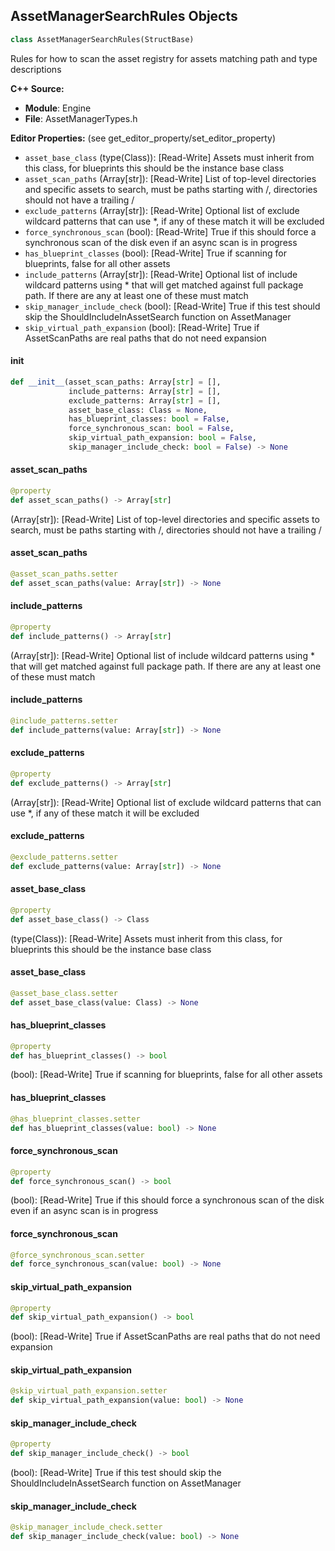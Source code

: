 ## AssetManagerSearchRules Objects

```python
class AssetManagerSearchRules(StructBase)
```

Rules for how to scan the asset registry for assets matching path and type descriptions

**C++ Source:**

- **Module**: Engine
- **File**: AssetManagerTypes.h

**Editor Properties:** (see get_editor_property/set_editor_property)

- ``asset_base_class`` (type(Class)):  [Read-Write] Assets must inherit from this class, for blueprints this should be the instance base class
- ``asset_scan_paths`` (Array[str]):  [Read-Write] List of top-level directories and specific assets to search, must be paths starting with /, directories should not have a trailing /
- ``exclude_patterns`` (Array[str]):  [Read-Write] Optional list of exclude wildcard patterns that can use *, if any of these match it will be excluded
- ``force_synchronous_scan`` (bool):  [Read-Write] True if this should force a synchronous scan of the disk even if an async scan is in progress
- ``has_blueprint_classes`` (bool):  [Read-Write] True if scanning for blueprints, false for all other assets
- ``include_patterns`` (Array[str]):  [Read-Write] Optional list of include wildcard patterns using * that will get matched against full package path. If there are any at least one of these must match
- ``skip_manager_include_check`` (bool):  [Read-Write] True if this test should skip the ShouldIncludeInAssetSearch function on AssetManager
- ``skip_virtual_path_expansion`` (bool):  [Read-Write] True if AssetScanPaths are real paths that do not need expansion

<a id="unreal.AssetManagerSearchRules.__init__"></a>

#### __init__

```python
def __init__(asset_scan_paths: Array[str] = [],
             include_patterns: Array[str] = [],
             exclude_patterns: Array[str] = [],
             asset_base_class: Class = None,
             has_blueprint_classes: bool = False,
             force_synchronous_scan: bool = False,
             skip_virtual_path_expansion: bool = False,
             skip_manager_include_check: bool = False) -> None
```

<a id="unreal.AssetManagerSearchRules.asset_scan_paths"></a>

#### asset_scan_paths

```python
@property
def asset_scan_paths() -> Array[str]
```

(Array[str]):  [Read-Write] List of top-level directories and specific assets to search, must be paths starting with /, directories should not have a trailing /

<a id="unreal.AssetManagerSearchRules.asset_scan_paths"></a>

#### asset_scan_paths

```python
@asset_scan_paths.setter
def asset_scan_paths(value: Array[str]) -> None
```

<a id="unreal.AssetManagerSearchRules.include_patterns"></a>

#### include_patterns

```python
@property
def include_patterns() -> Array[str]
```

(Array[str]):  [Read-Write] Optional list of include wildcard patterns using * that will get matched against full package path. If there are any at least one of these must match

<a id="unreal.AssetManagerSearchRules.include_patterns"></a>

#### include_patterns

```python
@include_patterns.setter
def include_patterns(value: Array[str]) -> None
```

<a id="unreal.AssetManagerSearchRules.exclude_patterns"></a>

#### exclude_patterns

```python
@property
def exclude_patterns() -> Array[str]
```

(Array[str]):  [Read-Write] Optional list of exclude wildcard patterns that can use *, if any of these match it will be excluded

<a id="unreal.AssetManagerSearchRules.exclude_patterns"></a>

#### exclude_patterns

```python
@exclude_patterns.setter
def exclude_patterns(value: Array[str]) -> None
```

<a id="unreal.AssetManagerSearchRules.asset_base_class"></a>

#### asset_base_class

```python
@property
def asset_base_class() -> Class
```

(type(Class)):  [Read-Write] Assets must inherit from this class, for blueprints this should be the instance base class

<a id="unreal.AssetManagerSearchRules.asset_base_class"></a>

#### asset_base_class

```python
@asset_base_class.setter
def asset_base_class(value: Class) -> None
```

<a id="unreal.AssetManagerSearchRules.has_blueprint_classes"></a>

#### has_blueprint_classes

```python
@property
def has_blueprint_classes() -> bool
```

(bool):  [Read-Write] True if scanning for blueprints, false for all other assets

<a id="unreal.AssetManagerSearchRules.has_blueprint_classes"></a>

#### has_blueprint_classes

```python
@has_blueprint_classes.setter
def has_blueprint_classes(value: bool) -> None
```

<a id="unreal.AssetManagerSearchRules.force_synchronous_scan"></a>

#### force_synchronous_scan

```python
@property
def force_synchronous_scan() -> bool
```

(bool):  [Read-Write] True if this should force a synchronous scan of the disk even if an async scan is in progress

<a id="unreal.AssetManagerSearchRules.force_synchronous_scan"></a>

#### force_synchronous_scan

```python
@force_synchronous_scan.setter
def force_synchronous_scan(value: bool) -> None
```

<a id="unreal.AssetManagerSearchRules.skip_virtual_path_expansion"></a>

#### skip_virtual_path_expansion

```python
@property
def skip_virtual_path_expansion() -> bool
```

(bool):  [Read-Write] True if AssetScanPaths are real paths that do not need expansion

<a id="unreal.AssetManagerSearchRules.skip_virtual_path_expansion"></a>

#### skip_virtual_path_expansion

```python
@skip_virtual_path_expansion.setter
def skip_virtual_path_expansion(value: bool) -> None
```

<a id="unreal.AssetManagerSearchRules.skip_manager_include_check"></a>

#### skip_manager_include_check

```python
@property
def skip_manager_include_check() -> bool
```

(bool):  [Read-Write] True if this test should skip the ShouldIncludeInAssetSearch function on AssetManager

<a id="unreal.AssetManagerSearchRules.skip_manager_include_check"></a>

#### skip_manager_include_check

```python
@skip_manager_include_check.setter
def skip_manager_include_check(value: bool) -> None
```

<a id="unreal.AudioVolumeSubmixSendSettings"></a>